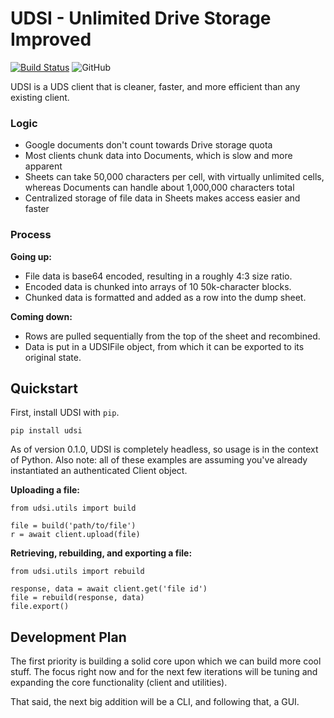 # UDSI - Unlimited Drive Storage Improved

[![Build Status](https://travis-ci.com/rlygud/udsi.svg?branch=master)](https://travis-ci.com/rlygud/udsi) <img alt="GitHub" src="https://img.shields.io/github/license/rlygud/udsi.svg">

UDSI is a UDS client that is cleaner, faster, and more efficient than any existing client.

### Logic

- Google documents don't count towards Drive storage quota
- Most clients chunk data into Documents, which is slow and more apparent
- Sheets can take 50,000 characters per cell, with virtually unlimited cells, whereas Documents can handle about 1,000,000 characters total
- Centralized storage of file data in Sheets makes access easier and faster

### Process

**Going up:**
- File data is base64 encoded, resulting in a roughly 4:3 size ratio.
- Encoded data is chunked into arrays of 10 50k-character blocks.
- Chunked data is formatted and added as a row into the dump sheet.

**Coming down:**
- Rows are pulled sequentially from the top of the sheet and recombined.
- Data is put in a UDSIFile object, from which it can be exported to its original state.

## Quickstart

First, install UDSI with `pip`.

    pip install udsi

As of version 0.1.0, UDSI is completely headless, so usage is in the context of Python. Also note: all of these examples are assuming you've already instantiated an authenticated Client object.

**Uploading a file:**

    from udsi.utils import build

    file = build('path/to/file')
    r = await client.upload(file)

**Retrieving, rebuilding, and exporting a file:**

    from udsi.utils import rebuild

    response, data = await client.get('file id')
    file = rebuild(response, data)
    file.export()

## Development Plan

The first priority is building a solid core upon which we can build more cool stuff. The focus right now and for the next few iterations will be tuning and expanding the core functionality (client and utilities).

That said, the next big addition will be a CLI, and following that, a GUI.

